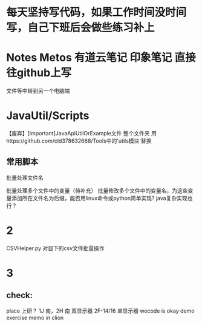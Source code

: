
# 每天坚持写代码，如果工作时间没时间写，自己下班后会做些练习补上

# Notes Metos 有道云笔记  印象笔记  直接往github上写

文件等中转到另一个电脑端

# JavaUtil/Scripts

【废弃】[Important]JavaApiUtilOrExample文件
整个文件夹 用https://github.com/cld378632668/Tools中的'utils模块'替换

## 常用脚本

批量处理文件名

批量处理多个文件中的变量（待补充）
批量修改多个文件中的变量名，为这些变量添加所在文件名为后缀，能否用linux命令或python简单实现?  java复杂实现也行？




# 2

CSVHelper.py 对目下的csv文件批量操作

# 3 

## check:
place   上研？ 1J 南，2H 南 双显示器  2F-14/16 单显示器
wecode is okay
demo exercise 
memo in clion




